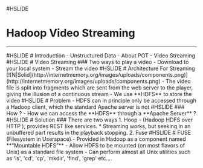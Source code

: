 #HSLIDE
# Hadoop Video Streaming
<hr>
#HSLIDE
# Introduction
- Unstructured Data
- About POT
- Video Streaming
#HSLIDE
# Video Streaming
### Two ways to play a video
- Download to your local system
- Stream the video
#HSLIDE
# Architecture For Streaming
[![N|Solid](http://internetmemory.org/images/uploads/components.png)](http://internetmemory.org/images/uploads/components.png)
- The video file is split into fragments which are sent from the web server to the player, giving the illusion of a continuous stream
- We use **HDFS** to store the video
#HSLIDE
# Problem
- HDFS can in principle only be accessed through a Hadoop client, which the standard Apache server is not 
#HSLIDE
### How ?
- How we can access the **HDFS** through a **Apache Server** ?
#HSLIDE
# Solution
### There are two ways
1. Hoop - (Hadoop HDFS over HTTP ), provides REST like services. 
    * Streaming works, but seeking in an unbuffered part results in the playback stopping. 
2. Fuse
#HSLIDE
# FUSE (Filesystem in Userspace)
- Provided in Hadoop as a component named **“Mountable HDFS”**
- Allow HDFS to be mounted (on most flavors of Unix) as a standard file system 
- Can perform almost all Unix utilities such as 'ls', 'cd', 'cp', 'mkdir', 'find', 'grep' etc....

